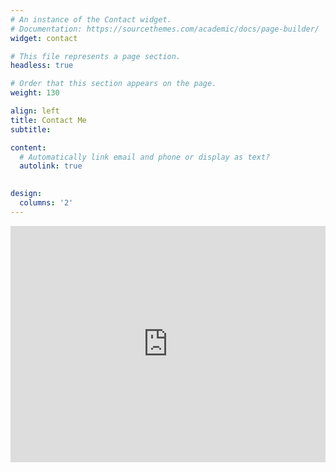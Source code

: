 ```yaml
---
# An instance of the Contact widget.
# Documentation: https://sourcethemes.com/academic/docs/page-builder/
widget: contact

# This file represents a page section.
headless: true

# Order that this section appears on the page.
weight: 130

align: left
title: Contact Me
subtitle:

content:
  # Automatically link email and phone or display as text?
  autolink: true

  
design:
  columns: '2'
---
```

<style>
    .google-maps {
        position: relative;
        padding-bottom: 75%; // This is the aspect ratio
        height: 0;
        overflow: hidden;
    }
    .google-maps iframe {
        position: absolute;
        top: 0;
        left: 0;
        width: 100% !important;
        height: 100% !important;
    }
</style>

<div class="google-maps">
    <iframe src="https://www.google.com/maps/embed?pb=!1m18!1m12!1m3!1d3103.0010242934322!2d-92.32886148464819!3d38.94680497956312!2m3!1f0!2f0!3f0!3m2!1i1024!2i768!4f13.1!3m3!1m2!1s0x87dcb7c12f162fdb%3A0x3e8428fb180903f4!2sProfessional%20Bldg%2C%20909%20University%20Ave%2C%20Columbia%2C%20MO%2065201!5e0!3m2!1sen!2sus!4v1621306472030!5m2!1sen!2sus" width="600" height="450" style="border:0"></iframe>
</div>
